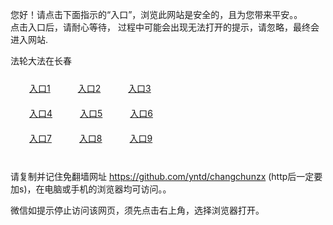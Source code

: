 您好！请点击下面指示的“入口”，浏览此网站是安全的，且为您带来平安。。 <br/>
点击入口后，请耐心等待， 过程中可能会出现无法打开的提示，请忽略，最终会进入网站. </br>

法轮大法在长春<br/>
<div style="padding:10px"><a style="margin:20px" target="_blank" href="https://d3jyp5a8wjdx60.cloudfront.net/2Qpsp?petghqcl" id="ccLink1" rel="nofollow">入口1</a> <a target="_blank" style="margin:20px" href="https://d2vjcitf5nv4t9.cloudfront.net/2Qpsp?gaoukql" id="ccLink2" rel="nofollow">入口2</a> <a style="margin:20px" target="_blank" href="https://du0ky2y80py0m.cloudfront.net/2Qpsp?ezeipww" id="ccLink3" rel="nofollow">入口3</a></div>

<div style="padding:10px" ><a style="margin:20px" target="_blank" href="https://d3jyp5a8wjdx60.cloudfront.net/2Qpsp?petghqcl" id="ccLink4" rel="nofollow">入口4</a> <a style="margin:20px" href="https://d2vjcitf5nv4t9.cloudfront.net/2Qpsp?gaoukql" target="_blank" id="ccLink5" rel="nofollow">入口5</a> <a style="margin:20px" href="https://du0ky2y80py0m.cloudfront.net/2Qpsp?ezeipww" target="_blank" id="ccLink6" rel="nofollow">入口6</a></div>

<div style="padding:10px"><a style="margin:20px" target="_blank" href="https://d3jyp5a8wjdx60.cloudfront.net/2Qpsp?petghqcl" id="ccLink7" rel="nofollow">入口7</a> <a style="margin:20px" href="https://d2vjcitf5nv4t9.cloudfront.net/2Qpsp?gaoukql" target="_blank" id="ccLink8" rel="nofollow">入口8</a> <a style="margin:20px" target="_blank" href="https://du0ky2y80py0m.cloudfront.net/2Qpsp?ezeipww" id="ccLink9" rel="nofollow">入口9</a></div>

<br/>



请复制并记住免翻墙网址 https://github.com/yntd/changchunzx (http后一定要加s)，在电脑或手机的浏览器均可访问。。<br/>

微信如提示停止访问该网页，须先点击右上角，选择浏览器打开。
